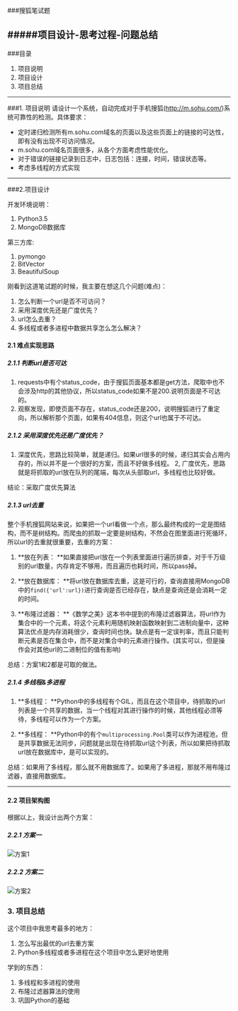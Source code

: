 ###搜狐笔试题 

#####项目设计-思考过程-问题总结
---

###目录 
1. 项目说明 
2. 项目设计 
3. 项目总结 
--- 
###1. 项目说明 
请设计一个系统，自动完成对于手机搜狐(http://m.sohu.com/)系统可靠性的检测。具体要求： 

* 定时递归检测所有m.sohu.com域名的页面以及这些页面上的链接的可达性，即有没有出现不可访问情况。 
* m.sohu.com域名页面很多，从各个方面考虑性能优化。 
* 对于错误的链接记录到日志中，日志包括：连接，时间，错误状态等。 
* 考虑多线程的方式实现 
--- 
###2.项目设计

开发环境说明：

1. Python3.5
2. MongoDB数据库

第三方库:

1. pymongo
2. BitVector
3. BeautifulSoup

刚看到这道笔试题的时候，我主要在想这几个问题(难点)：

1. 怎么判断一个url是否不可访问？
2. 采用深度优先还是广度优先？
3. url怎么去重？
4. 多线程或者多进程中数据共享怎么怎么解决？

#### 2.1 难点实现思路

##### 2.1.1 判断url是否可达

1. requests中有个status_code，由于搜狐页面基本都是get方法，爬取中也不会涉及http的其他协议，所以status\_code如果不是200.说明页面是不可达的。
2. 观察发现，即使页面不存在，status_code还是200，说明搜狐进行了重定向，所以解析那个页面，如果有404信息，则这个url也属于不可达。

##### 2.1.2 采用深度优先还是广度优先？

1. 深度优先，思路比较简单，就是递归。如果url很多的时候，递归其实会占用内存的，所以并不是一个很好的方案，而且不好做多线程。
2, 广度优先，思路就是将抓取的url放在队列的尾端，每次从头部取url，多线程也比较好做。

结论：采取广度优先算法

##### 2.1.3 url去重
整个手机搜狐网站来说，如果把一个url看做一个点，那么最终构成的一定是图结构，而不是树结构。而爬虫的抓取一定要是树结构，不然会在图里面进行死循环，所以url的去重就很重要，去重的方案：

1. **放在列表： **如果直接把url放在一个列表里面进行遍历排查，对于千万级别的url数量，内存肯定不够用，而且遍历也耗时间，所以pass掉。

2. **放在数据库： **将url放在数据库去重，这是可行的，查询直接用MongoDB中的```find({'url':url})```进行查询是否已经存在，缺点是查询还是会消耗一定的时间。

3. **布隆过滤器： **《数学之美》这本书中提到的布隆过滤器算法，将url作为集合中的一个元素，将这个元素利用随机映射函数映射到二进制向量中，这种算法优点是内存消耗很少，查询时间也快。缺点是有一定误判率，而且只能判断元素是否在集合中，而不是对集合中的元素进行操作。(其实可以，但是操作会对其他url的二进制位的值有影响)

总结：方案1和2都是可取的做法。

##### 2.1.4 多线程&多进程
1. **多线程： **Python中的多线程有个GIL，而且在这个项目中，待抓取的url列表是一个共享的数据，当一个线程对其进行操作的时候，其他线程必须等待，多线程可以作为一个方案。

2. **多线程： **Python中的有个```multiprocessing.Pool```类可以作为进程池，但是共享数据无法同步，问题就是出现在待抓取url这个列表，所以如果把待抓取url放在数据库中，是可以实现的。

总结：如果用了多线程，那么就不用数据库了。如果用了多进程，那就不用布隆过滤器，直接用数据库。

---
#### 2.2 项目架构图

根据以上，我设计出两个方案：

##### 2.2.1 方案一
![方案1](https://github.com/AJKipper/python/tree/master/sohu-written-test/pics/case1.png)

##### 2.2.2 方案二
![方案2](https://github.com/AJKipper/python/tree/master/sohu-written-test/pics/case2.png)


### 3. 项目总结

这个项目中我思考最多的地方：

1. 怎么写出最优的url去重方案
2. Python多线程或者多进程在这个项目中怎么更好地使用

学到的东西：

1. 多线程和多进程的使用
2. 布隆过滤器算法的使用
3. 巩固Python的基础





